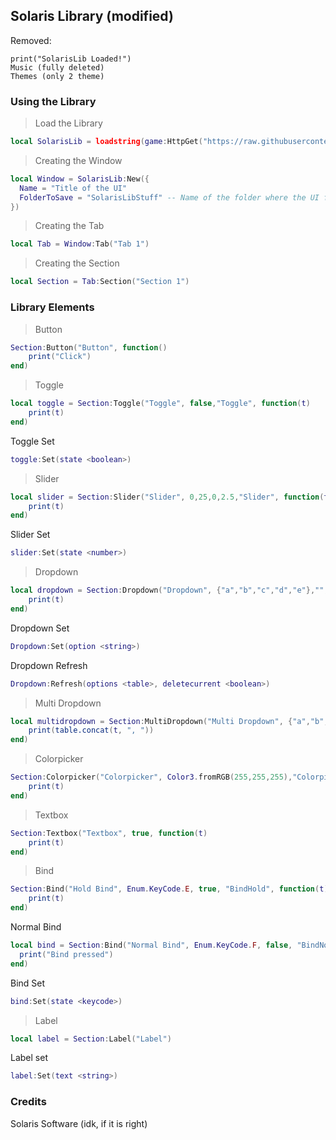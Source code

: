 ## Solaris Library (modified)

Removed:
```
print("SolarisLib Loaded!")
Music (fully deleted)
Themes (only 2 theme)
```

### Using the Library

> Load the Library
```lua
local SolarisLib = loadstring(game:HttpGet("https://raw.githubusercontent.com/baksff/UI-Libraries/master/Solaris-Lib/solaris.lua"))()
```

> Creating the Window
```lua
local Window = SolarisLib:New({
  Name = "Title of the UI"
  FolderToSave = "SolarisLibStuff" -- Name of the folder where the UI files will be stored  
})
```

> Creating the Tab
```lua
local Tab = Window:Tab("Tab 1")
```

> Creating the Section
```lua
local Section = Tab:Section("Section 1")
```

### Library Elements

> Button
```lua
Section:Button("Button", function()
    print("Click")
end)
```

> Toggle
```lua
local toggle = Section:Toggle("Toggle", false,"Toggle", function(t)
    print(t)
end)
```

Toggle Set
```lua
toggle:Set(state <boolean>)
```

> Slider
```lua
local slider = Section:Slider("Slider", 0,25,0,2.5,"Slider", function(t)
    print(t)
end)
```

Slider Set
```lua
slider:Set(state <number>)
```

> Dropdown
```lua
local dropdown = Section:Dropdown("Dropdown", {"a","b","c","d","e"},"","Dropdown", function(t)
    print(t)
end)
```

Dropdown Set
```lua
Dropdown:Set(option <string>)
```

Dropdown Refresh
```lua
Dropdown:Refresh(options <table>, deletecurrent <boolean>)
```

> Multi Dropdown
```lua
local multidropdown = Section:MultiDropdown("Multi Dropdown", {"a","b","c","d","e"},{"b", "c"},"Dropdown", function(t)
    print(table.concat(t, ", "))
end)
```

> Colorpicker
```lua
Section:Colorpicker("Colorpicker", Color3.fromRGB(255,255,255),"Colorpicker", function(t)
    print(t)
end)
```

> Textbox
```lua
Section:Textbox("Textbox", true, function(t)
    print(t)
end)
```

> Bind
```lua
Section:Bind("Hold Bind", Enum.KeyCode.E, true, "BindHold", function(t)
    print(t)
end)
```

Normal Bind
```lua
local bind = Section:Bind("Normal Bind", Enum.KeyCode.F, false, "BindNormal", function()
  print("Bind pressed")
end)
```

Bind Set
```lua
bind:Set(state <keycode>)
```

> Label
```lua
local label = Section:Label("Label")
```

Label set
```lua
label:Set(text <string>)
```

### Credits
Solaris Software (idk, if it is right)
